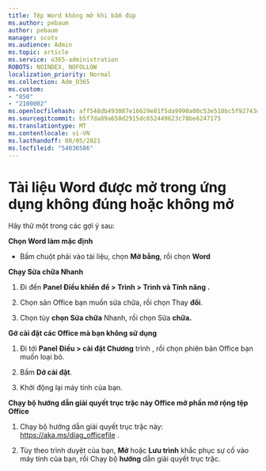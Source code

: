 ```yaml
---
title: Tệp Word không mở khi bấm đúp
ms.author: pebaum
author: pebaum
manager: scotv
ms.audience: Admin
ms.topic: article
ms.service: o365-administration
ROBOTS: NOINDEX, NOFOLLOW
localization_priority: Normal
ms.collection: Adm_O365
ms.custom:
- "850"
- "2100002"
ms.openlocfilehash: aff548db493087e16629e81f5da9990a00c53e510bc5f92743dee393956d9c1c
ms.sourcegitcommit: b5f7da89a650d2915dc652449623c78be6247175
ms.translationtype: MT
ms.contentlocale: vi-VN
ms.lasthandoff: 08/05/2021
ms.locfileid: "54036586"
---
```

# <a name="word-document-opened-in-the-wrong-app-or-didnt-open"></a>Tài liệu Word được mở trong ứng dụng không đúng hoặc không mở

Hãy thử một trong các gợi ý sau:

**Chọn Word làm mặc định**

- Bấm chuột phải vào tài liệu, chọn **Mở bằng**, rồi chọn **Word**

**Chạy Sửa chữa Nhanh**

1. Đi đến **Panel Điều khiển để > Trình > Trình và Tính năng .**

2. Chọn sản Office bạn muốn sửa chữa, rồi chọn Thay **đổi**.

3. Chọn tùy **chọn Sửa chữa** Nhanh, rồi chọn Sửa **chữa.**

**Gỡ cài đặt các Office mà bạn không sử dụng**

1. Đi tới **Panel Điều > cài đặt Chương** trình , rồi chọn phiên bản Office bạn muốn loại bỏ.

2. Bấm **Dỡ cài đặt**.

3. Khởi động lại máy tính của bạn.

**Chạy bộ hướng dẫn giải quyết trục trặc này Office mở phần mở rộng tệp Office**

1. Chạy bộ hướng dẫn giải quyết trục trặc này: https://aka.ms/diag_officefile .

2. Tùy theo trình duyệt của bạn, **Mở** hoặc **Lưu trình** khắc phục sự cố vào máy tính của bạn, rồi Chạy bộ **hướng** dẫn giải quyết trục trặc.
